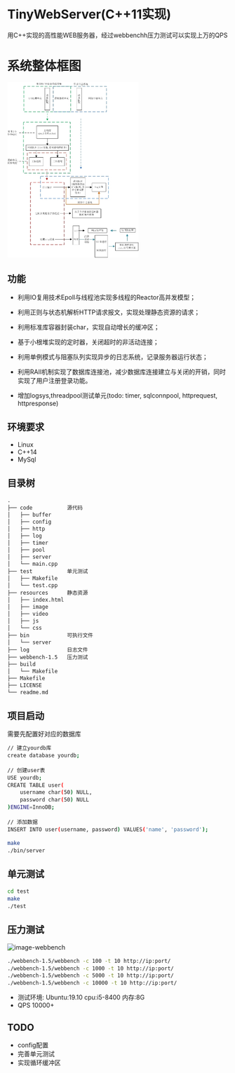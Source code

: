 # TinyWebServer(C++11实现)
用C++实现的高性能WEB服务器，经过webbenchh压力测试可以实现上万的QPS

# 系统整体框图

<img src="resources/images/框架.jpg" alt="整体框图" height="400">

## 功能
* 利用IO复用技术Epoll与线程池实现多线程的Reactor高并发模型；
* 利用正则与状态机解析HTTP请求报文，实现处理静态资源的请求；
* 利用标准库容器封装char，实现自动增长的缓冲区；
* 基于小根堆实现的定时器，关闭超时的非活动连接；
* 利用单例模式与阻塞队列实现异步的日志系统，记录服务器运行状态；
* 利用RAII机制实现了数据库连接池，减少数据库连接建立与关闭的开销，同时实现了用户注册登录功能。

* 增加logsys,threadpool测试单元(todo: timer, sqlconnpool, httprequest, httpresponse) 

## 环境要求
* Linux
* C++14
* MySql

## 目录树
```
.
├── code           源代码
│   ├── buffer
│   ├── config
│   ├── http
│   ├── log
│   ├── timer
│   ├── pool
│   ├── server
│   └── main.cpp
├── test           单元测试
│   ├── Makefile
│   └── test.cpp
├── resources      静态资源
│   ├── index.html
│   ├── image
│   ├── video
│   ├── js
│   └── css
├── bin            可执行文件
│   └── server
├── log            日志文件
├── webbench-1.5   压力测试
├── build          
│   └── Makefile
├── Makefile
├── LICENSE
└── readme.md
```


## 项目启动
需要先配置好对应的数据库
```bash
// 建立yourdb库
create database yourdb;

// 创建user表
USE yourdb;
CREATE TABLE user(
    username char(50) NULL,
    password char(50) NULL
)ENGINE=InnoDB;

// 添加数据
INSERT INTO user(username, password) VALUES('name', 'password');
```

```bash
make
./bin/server
```

## 单元测试
```bash
cd test
make
./test
```

## 压力测试
![image-webbench](https://github.com/markparticle/WebServer/blob/master/readme.assest/%E5%8E%8B%E5%8A%9B%E6%B5%8B%E8%AF%95.png)
```bash
./webbench-1.5/webbench -c 100 -t 10 http://ip:port/
./webbench-1.5/webbench -c 1000 -t 10 http://ip:port/
./webbench-1.5/webbench -c 5000 -t 10 http://ip:port/
./webbench-1.5/webbench -c 10000 -t 10 http://ip:port/
```
* 测试环境: Ubuntu:19.10 cpu:i5-8400 内存:8G 
* QPS 10000+

## TODO
* config配置
* 完善单元测试
* 实现循环缓冲区